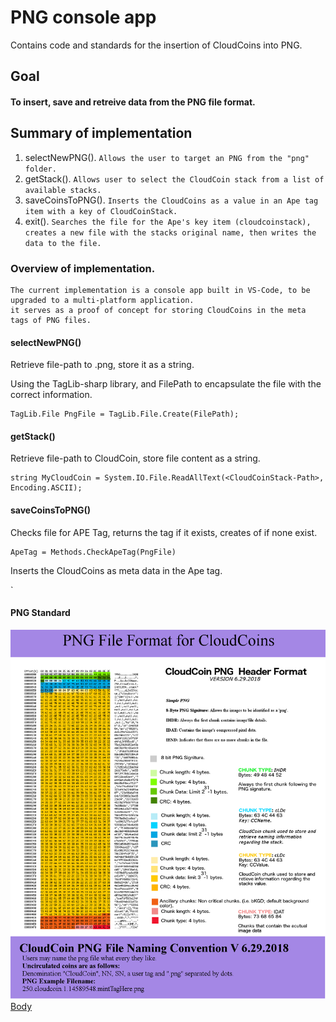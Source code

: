 # PNG console app
Contains code and standards for the insertion of CloudCoins into PNG.


## Goal

#### To insert, save and retreive data from the PNG file format.

## Summary of implementation

1) selectNewPNG().
`Allows the user to target an PNG from the "png" folder. `
2) getStack().
`Allows user to select the CloudCoin stack from a list of available stacks.`
3) saveCoinsToPNG().
`Inserts the CloudCoins as a value in an Ape tag item with a key of CloudCoinStack.`
4) exit().
`Searches the file for the Ape's key item (cloudcoinstack), creates a new file with the stacks original name, then writes the data to the file.`



### Overview of implementation.

    The current implementation is a console app built in VS-Code, to be upgraded to a multi-platform application.
    it serves as a proof of concept for storing CloudCoins in the meta tags of PNG files.


#### selectNewPNG()

Retrieve file-path to .png, store it as a string.

Using the TagLib-sharp library, and FilePath to encapsulate the file with the correct information.
```
TagLib.File PngFile = TagLib.File.Create(FilePath);
```

#### getStack()

Retrieve file-path to CloudCoin, store file content as a string.
```
string MyCloudCoin = System.IO.File.ReadAllText(<CloudCoinStack-Path>, Encoding.ASCII);
```

#### saveCoinsToPNG()

Checks file for APE Tag, returns the tag if it exists, creates of if none exist.
```
ApeTag = Methods.CheckApeTag(PngFile)
```
Inserts the CloudCoins as meta data in the Ape tag.


`

#### PNG Standard
![Header](./Standards/PNG_Header_Standard.png) 
[Body](./Standards/NPG_Body_Standard.png) 



